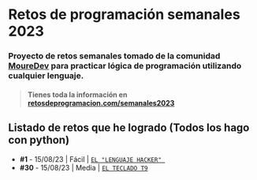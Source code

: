 # Retos de programación semanales 2023
### Proyecto de retos semanales tomado de la comunidad **[MoureDev](https://moure.dev)** para practicar lógica de programación utilizando cualquier lenguaje.
> #### Tienes toda la información en **[retosdeprogramacion.com/semanales2023](https://retosdeprogramacion.com/semanales2023)**

## Listado de retos que he logrado (Todos los hago con python)
* **#1** - 15/08/23 | Fácil | [`EL "LENGUAJE HACKER" `](./Reto%20%231%20-%20EL%20LENGUAJE%20HACKER/ejercicio.md)
* **#30** - 15/08/23 | Media | [`EL TECLADO T9`](./Reto%20%2330%20-%20EL%20TECLADO%20T9%20%5BMedia%5D/ejercicio.md)